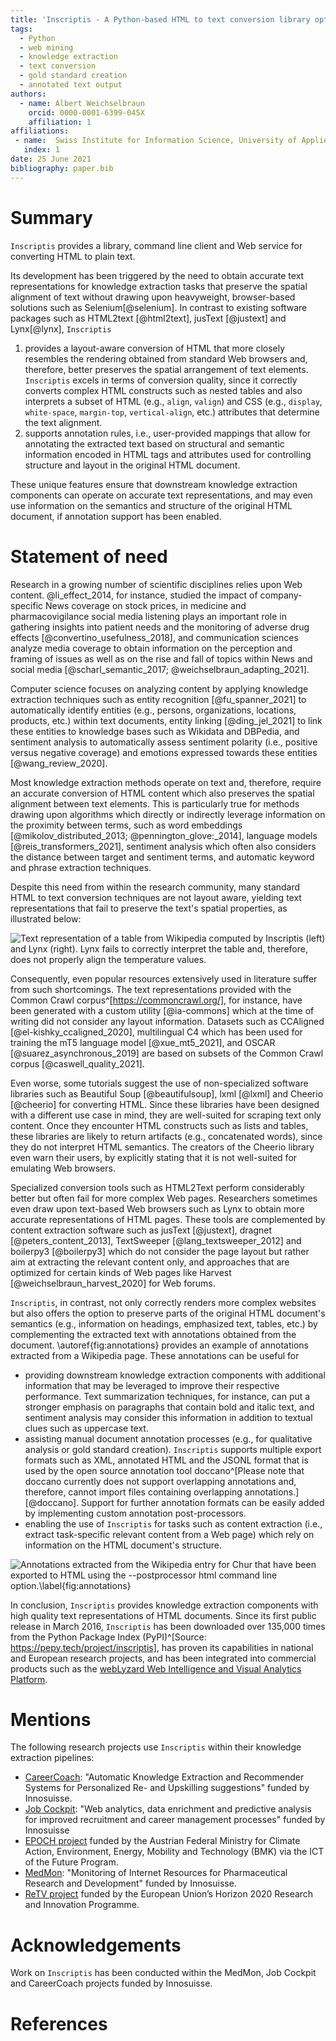 ```yaml
---
title: 'Inscriptis - A Python-based HTML to text conversion library optimized for knowledge extraction from the Web'
tags:
  - Python
  - web mining
  - knowledge extraction
  - text conversion
  - gold standard creation
  - annotated text output
authors:
  - name: Albert Weichselbraun
    orcid: 0000-0001-6399-045X
    affiliation: 1
affiliations:
 - name:  Swiss Institute for Information Science, University of Applied Sciences of the Grisons, Pulvermühlestrasse 57, Chur, Switzerland
   index: 1
date: 25 June 2021
bibliography: paper.bib
---  
```

 
# Summary
 
``Inscriptis`` provides a library, command line client and Web service for converting HTML to plain text.
 
Its development has been triggered by the need to obtain accurate text representations for knowledge extraction tasks that preserve the spatial alignment of text without drawing upon heavyweight, browser-based solutions such as Selenium[@selenium].
In contrast to existing software packages such as HTML2text [@html2text], jusText [@justext] and Lynx[@lynx], ``Inscriptis``
 
1. provides a layout-aware conversion of HTML that more closely resembles the rendering obtained from standard Web browsers and, therefore, better preserves the spatial arrangement of text elements. ``Inscriptis`` excels in terms of conversion quality, since it correctly converts complex HTML constructs such as nested tables and also interprets a subset of HTML (e.g., `align`, `valign`) and CSS (e.g., `display`, `white-space`, `margin-top`, `vertical-align`, etc.) attributes that determine the text alignment.
2. supports annotation rules, i.e., user-provided mappings that allow for annotating the extracted text based on structural and semantic information encoded in HTML tags and attributes used for controlling structure and layout in the original HTML document.
 
These unique features ensure that downstream knowledge extraction components can operate on accurate text representations, and may even use information on the semantics and structure of the original HTML document, if annotation support has been enabled.
 
 
# Statement of need
 
Research in a growing number of scientific disciplines relies upon Web content. @li_effect_2014, for instance, studied the impact of company-specific News coverage on stock prices, in medicine and pharmacovigilance social media listening plays an important role in gathering insights into patient needs and the monitoring of adverse drug effects [@convertino_usefulness_2018], and communication sciences analyze media coverage to obtain information on the perception and framing of issues as well as on the rise and fall of topics within News and social media [@scharl_semantic_2017; @weichselbraun_adapting_2021].
 
Computer science focuses on analyzing content by applying knowledge extraction techniques such as entity recognition [@fu_spanner_2021] to automatically identify entities (e.g., persons, organizations, locations, products, etc.) within text documents, entity linking [@ding_jel_2021] to link these entities to knowledge bases such as Wikidata and DBPedia, and sentiment analysis to automatically assess sentiment polarity (i.e., positive versus negative coverage) and emotions expressed towards these entities [@wang_review_2020].
 
Most knowledge extraction methods operate on text and, therefore, require an accurate conversion of HTML content which also preserves the spatial alignment between text elements. This is particularly true for methods drawing upon algorithms which directly or indirectly leverage information on the proximity between terms, such as word embeddings [@mikolov_distributed_2013; @pennington_glove:_2014], language models [@reis_transformers_2021], sentiment analysis which often also considers the distance between target and sentiment terms, and automatic keyword and phrase extraction techniques.
 
Despite this need from within the research community, many standard HTML to text conversion techniques are not layout aware, yielding text representations that fail to preserve the text's spatial properties, as illustrated below:
 
![Text representation of a table from Wikipedia computed by ``Inscriptis`` (left) and Lynx (right). Lynx fails to correctly interpret the table and, therefore, does not properly align the temperature values.](images/inscriptis-vs-lynx.png)

Consequently, even popular resources extensively used in literature suffer from such shortcomings. The text representations provided with the Common Crawl corpus^[https://commoncrawl.org/], for instance, have been generated with a custom utility [@ia-commons] which at the time of writing did not consider any layout information. Datasets such as CCAligned [@el-kishky_ccaligned_2020], multilingual C4 which has been used for training the mT5 language model [@xue_mt5_2021], and OSCAR [@suarez_asynchronous_2019] are based on subsets of the Common Crawl corpus [@caswell_quality_2021].

Even worse, some tutorials suggest the use of non-specialized software libraries such as Beautiful Soup [@beautifulsoup], lxml [@lxml] and Cheerio [@cheerio] for converting HTML. Since these libraries have been designed with a different use case in mind, they are well-suited for scraping text only content. Once they encounter HTML constructs such as lists and tables, these libraries are likely to return artifacts (e.g., concatenated words), since they do not interpret HTML semantics. The creators of the Cheerio library even warn their users, by explicitly stating that it is not well-suited for emulating Web browsers.

Specialized conversion tools such as HTML2Text perform considerably better but often fail for more complex Web pages. Researchers sometimes even draw upon text-based Web browsers such as Lynx to obtain more accurate representations of HTML pages. These tools are complemented by content extraction software such as jusText [@justext], dragnet [@peters_content_2013], TextSweeper [@lang_textsweeper_2012] and boilerpy3 [@boilerpy3] which do not consider the page layout but rather aim at extracting the relevant content only, and approaches that are optimized for certain kinds of Web pages like Harvest [@weichselbraun_harvest_2020] for Web forums.

``Inscriptis``, in contrast, not only correctly renders more complex websites but also offers the option to preserve parts of the original HTML document's semantics (e.g., information on headings, emphasized text, tables, etc.) by complementing the extracted text with annotations obtained from the document. \autoref{fig:annotations} provides an example of annotations extracted from a Wikipedia page. These annotations can be useful for
 
- providing downstream knowledge extraction components with additional information that may be leveraged to improve their respective performance. Text summarization techniques, for instance, can put a stronger emphasis on paragraphs that contain bold and italic text, and sentiment analysis may consider this information in addition to textual clues such as uppercase text.
- assisting manual document annotation processes (e.g., for qualitative analysis or gold standard creation). ``Inscriptis`` supports multiple export formats such as XML, annotated HTML and the JSONL format that is used by the open source annotation tool doccano^[Please note that doccano currently does not support overlapping annotations and, therefore, cannot import files containing overlapping annotations.] [@doccano]. Support for further annotation formats can be easily added by implementing custom annotation post-processors.
- enabling the use of ``Inscriptis``  for tasks such as content extraction (i.e., extract task-specific relevant content from a Web page) which rely on information on the HTML document's structure.
 
![Annotations extracted from the Wikipedia entry for Chur that have been exported to HTML using the ``--postprocessor html`` command line option.\label{fig:annotations}](images/annotations.png)
 
In conclusion, ``Inscriptis`` provides knowledge extraction components with high quality text representations of HTML documents.
Since its first public release in March 2016, ``Inscriptis`` has been downloaded over 135,000 times from the Python Package Index (PyPI)^[Source: https://pepy.tech/project/inscriptis], has proven its capabilities in national and European research projects, and has been integrated into commercial products such as the [webLyzard Web Intelligence and Visual Analytics Platform](https://www.weblyzard.com/visual-analytics-dashboard/).
 
 
 
# Mentions
 
The following research projects use ``Inscriptis`` within their knowledge extraction pipelines:
 
- [CareerCoach](https://www.fhgr.ch/CareerCoach): "Automatic Knowledge Extraction and Recommender Systems for Personalized Re- and Upskilling suggestions" funded by Innosuisse.
- [Job Cockpit](https://www.fhgr.ch/Job-Cockpit): "Web analytics, data enrichment and predictive analysis for improved recruitment and career management processes" funded by Innosuisse
- [EPOCH project](https://www.epoch-project.eu) funded by the Austrian Federal Ministry for Climate Action, Environment, Energy, Mobility and Technology (BMK) via the ICT of the Future Program.
- [MedMon](https://www.fhgr.ch/medmon): "Monitoring of Internet Resources for Pharmaceutical Research and Development" funded by Innosuisse.
- [ReTV project](https://www.retv-project.eu) funded by the European Union’s Horizon 2020 Research and Innovation Programme.
 
 
# Acknowledgements
 
Work on ``Inscriptis`` has been conducted within the MedMon, Job Cockpit and CareerCoach projects funded by Innosuisse.
 
 
# References

